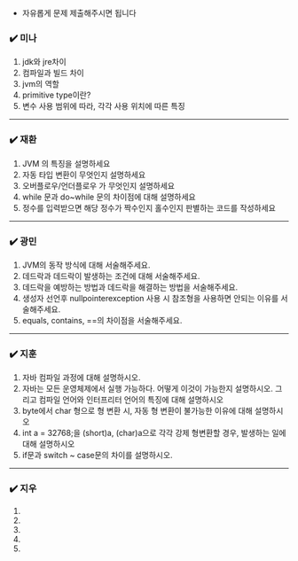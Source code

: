 - 자유롭게 문제 제출해주시면 됩니다
### ✔️ 미나
1. jdk와 jre차이 
2. 컴파일과 빌드 차이
3. jvm의 역할
4. primitive type이란?
5. 변수 사용 범위에 따라, 각각 사용 위치에 따른 특징

***

### ✔️ 재환
1. JVM 의 특징을 설명하세요
2. 자동 타입 변환이 무엇인지 설명하세요
3. 오버플로우/언더플로우 가 무엇인지 설명하세요
4. while 문과 do~while 문의 차이점에 대해 설명하세요
5. 정수를 입력받으면 해당 정수가 짝수인지 홀수인지 판별하는 코드를 작성하세요

***

### ✔️ 광민
1. JVM의 동작 방식에 대해 서술해주세요.
2. 데드락과 데드락이 발생하는 조건에 대해 서술해주세요.
3. 데드락을 예방하는 방법과 데드락을 해결하는 방법을 서술해주세요.
4. 생성자 선언후 nullpointerexception 사용 시 참조형을 사용하면 안되는 이유를 서술해주세요.
5. equals, contains, ==의 차이점을 서술해주세요.

***

### ✔️ 지훈
1. 자바 컴파일 과정에 대해 설명하시오.
2. 자바는 모든 운영체제에서 실행 가능하다. 어떻게 이것이 가능한지 설명하시오. 그리고 컴파일 언어와 인터프리터 언어의 특징에 대해 설명하시오
3. byte에서 char 형으로 형 변환 시, 자동 형 변환이 불가능한 이유에 대해 설명하시오
4. int a = 32768;을 (short)a, (char)a으로 각각 강제 형변환할 경우, 발생하는 일에 대해 설명하시오 
5. if문과 switch ~ case문의 차이를 설명하시오.  
***

### ✔️ 지우
1.
2.
3.
4.
5.
